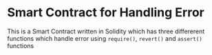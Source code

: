 # Smart Contract for Handling Error
This is a Smart Contract written in Solidity which has three differerent functions which handle error using 
`require()`, `revert()` and `assert()` functions
